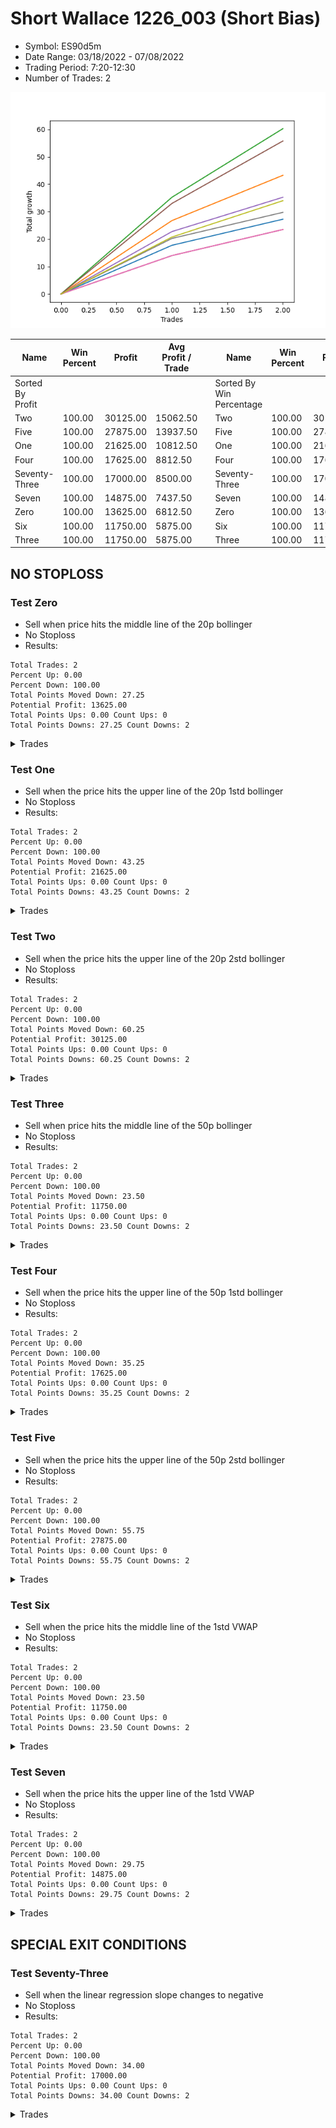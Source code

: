 # Short Wallace 1226_003 (Short Bias)
- Symbol: ES90d5m
- Date Range: 03/18/2022 - 07/08/2022
- Trading Period: 7:20-12:30
- Number of Trades: 2

![Plot](ShortWallace1226_003ES90d5m(ShortBias).png)

| Name | Win Percent | Profit | Avg Profit / Trade |     | Name | Win Percent | Profit | Avg Profit / Trade |
| ---- | ----------- | ------ | ------------------ | --- | ---- | ----------- | ------ | ------------------ |
| Sorted By <br> Profit | | | | | Sorted By <br> Win Percentage ||||
| Two | 100.00 | 30125.00 | 15062.50 |     | Two | 100.00 | 30125.00 | 15062.50 |
| Five | 100.00 | 27875.00 | 13937.50 |     | Five | 100.00 | 27875.00 | 13937.50 |
| One | 100.00 | 21625.00 | 10812.50 |     | One | 100.00 | 21625.00 | 10812.50 |
| Four | 100.00 | 17625.00 | 8812.50 |     | Four | 100.00 | 17625.00 | 8812.50 |
| Seventy-Three | 100.00 | 17000.00 | 8500.00 |     | Seventy-Three | 100.00 | 17000.00 | 8500.00 |
| Seven | 100.00 | 14875.00 | 7437.50 |     | Seven | 100.00 | 14875.00 | 7437.50 |
| Zero | 100.00 | 13625.00 | 6812.50 |     | Zero | 100.00 | 13625.00 | 6812.50 |
| Six | 100.00 | 11750.00 | 5875.00 |     | Six | 100.00 | 11750.00 | 5875.00 |
| Three | 100.00 | 11750.00 | 5875.00 |     | Three | 100.00 | 11750.00 | 5875.00 |

## NO STOPLOSS

### Test Zero
* Sell when price hits the middle line of the 20p bollinger
* No Stoploss
* Results:
```
Total Trades: 2
Percent Up: 0.00
Percent Down: 100.00
Total Points Moved Down: 27.25
Potential Profit: 13625.00
Total Points Ups: 0.00 Count Ups: 0
Total Points Downs: 27.25 Count Downs: 2
```

<details><summary>Trades</summary>

<code>In: 2022-06-14 10:25:00		Out: 2022-06-14 10:34:00		Total Position Time: 09:00		Total Move Down: 17.75		Total to Date: 17.75</code> <br />
<code>In: 2022-06-14 10:30:00		Out: 2022-06-14 10:35:10		Total Position Time: 05:10		Total Move Down: 9.50		Total to Date: 27.25</code> <br />


</details>

### Test One
* Sell when the price hits the upper line of the 20p 1std bollinger
* No Stoploss
* Results:
```
Total Trades: 2
Percent Up: 0.00
Percent Down: 100.00
Total Points Moved Down: 43.25
Potential Profit: 21625.00
Total Points Ups: 0.00 Count Ups: 0
Total Points Downs: 43.25 Count Downs: 2
```

<details><summary>Trades</summary>

<code>In: 2022-06-14 10:25:00		Out: 2022-06-14 10:40:05		Total Position Time: 15:05		Total Move Down: 26.75		Total to Date: 26.75</code> <br />
<code>In: 2022-06-14 10:30:00		Out: 2022-06-14 10:40:05		Total Position Time: 10:05		Total Move Down: 16.50		Total to Date: 43.25</code> <br />


</details>

### Test Two
* Sell when the price hits the upper line of the 20p 2std bollinger
* No Stoploss
* Results:
```
Total Trades: 2
Percent Up: 0.00
Percent Down: 100.00
Total Points Moved Down: 60.25
Potential Profit: 30125.00
Total Points Ups: 0.00 Count Ups: 0
Total Points Downs: 60.25 Count Downs: 2
```

<details><summary>Trades</summary>

<code>In: 2022-06-14 10:25:00		Out: 2022-06-14 11:44:55		Total Position Time: 79:55		Total Move Down: 35.25		Total to Date: 35.25</code> <br />
<code>In: 2022-06-14 10:30:00		Out: 2022-06-14 11:44:55		Total Position Time: 74:55		Total Move Down: 25.00		Total to Date: 60.25</code> <br />


</details>

### Test Three
* Sell when price hits the middle line of the 50p bollinger
* No Stoploss
* Results:
```
Total Trades: 2
Percent Up: 0.00
Percent Down: 100.00
Total Points Moved Down: 23.50
Potential Profit: 11750.00
Total Points Ups: 0.00 Count Ups: 0
Total Points Downs: 23.50 Count Downs: 2
```

<details><summary>Trades</summary>

<code>In: 2022-06-14 10:25:00		Out: 2022-06-14 10:30:10		Total Position Time: 05:10		Total Move Down: 14.00		Total to Date: 14.00</code> <br />
<code>In: 2022-06-14 10:30:00		Out: 2022-06-14 10:35:10		Total Position Time: 05:10		Total Move Down: 9.50		Total to Date: 23.50</code> <br />


</details>

### Test Four
* Sell when the price hits the upper line of the 50p 1std bollinger
* No Stoploss
* Results:
```
Total Trades: 2
Percent Up: 0.00
Percent Down: 100.00
Total Points Moved Down: 35.25
Potential Profit: 17625.00
Total Points Ups: 0.00 Count Ups: 0
Total Points Downs: 35.25 Count Downs: 2
```

<details><summary>Trades</summary>

<code>In: 2022-06-14 10:25:00		Out: 2022-06-14 10:36:10		Total Position Time: 11:10		Total Move Down: 22.75		Total to Date: 22.75</code> <br />
<code>In: 2022-06-14 10:30:00		Out: 2022-06-14 10:36:10		Total Position Time: 06:10		Total Move Down: 12.50		Total to Date: 35.25</code> <br />


</details>

### Test Five
* Sell when the price hits the upper line of the 50p 2std bollinger
* No Stoploss
* Results:
```
Total Trades: 2
Percent Up: 0.00
Percent Down: 100.00
Total Points Moved Down: 55.75
Potential Profit: 27875.00
Total Points Ups: 0.00 Count Ups: 0
Total Points Downs: 55.75 Count Downs: 2
```

<details><summary>Trades</summary>

<code>In: 2022-06-14 10:25:00		Out: 2022-06-14 10:43:55		Total Position Time: 18:55		Total Move Down: 33.00		Total to Date: 33.00</code> <br />
<code>In: 2022-06-14 10:30:00		Out: 2022-06-14 10:43:55		Total Position Time: 13:55		Total Move Down: 22.75		Total to Date: 55.75</code> <br />


</details>

### Test Six
* Sell when the price hits the middle line of the 1std VWAP
* No Stoploss
* Results:
```
Total Trades: 2
Percent Up: 0.00
Percent Down: 100.00
Total Points Moved Down: 23.50
Potential Profit: 11750.00
Total Points Ups: 0.00 Count Ups: 0
Total Points Downs: 23.50 Count Downs: 2
```

<details><summary>Trades</summary>

<code>In: 2022-06-14 10:25:00		Out: 2022-06-14 10:30:10		Total Position Time: 05:10		Total Move Down: 14.00		Total to Date: 14.00</code> <br />
<code>In: 2022-06-14 10:30:00		Out: 2022-06-14 10:35:10		Total Position Time: 05:10		Total Move Down: 9.50		Total to Date: 23.50</code> <br />


</details>

### Test Seven
* Sell when the price hits the upper line of the 1std VWAP
* No Stoploss
* Results:
```
Total Trades: 2
Percent Up: 0.00
Percent Down: 100.00
Total Points Moved Down: 29.75
Potential Profit: 14875.00
Total Points Ups: 0.00 Count Ups: 0
Total Points Downs: 29.75 Count Downs: 2
```

<details><summary>Trades</summary>

<code>In: 2022-06-14 10:25:00		Out: 2022-06-14 10:34:40		Total Position Time: 09:40		Total Move Down: 20.25		Total to Date: 20.25</code> <br />
<code>In: 2022-06-14 10:30:00		Out: 2022-06-14 10:35:10		Total Position Time: 05:10		Total Move Down: 9.50		Total to Date: 29.75</code> <br />


</details>

## SPECIAL EXIT CONDITIONS 

### Test Seventy-Three
* Sell when the linear regression slope changes to negative
* No Stoploss
* Results:
```
Total Trades: 2
Percent Up: 0.00
Percent Down: 100.00
Total Points Moved Down: 34.00
Potential Profit: 17000.00
Total Points Ups: 0.00 Count Ups: 0
Total Points Downs: 34.00 Count Downs: 2
```

<details><summary>Trades</summary>

<code>In: 2022-06-14 10:25:00		Out: 2022-06-14 10:35:05		Total Position Time: 10:05		Total Move Down: 20.75		Total to Date: 20.75</code> <br />
<code>In: 2022-06-14 10:30:00		Out: 2022-06-14 10:39:05		Total Position Time: 09:05		Total Move Down: 13.25		Total to Date: 34.00</code> <br />


</details>